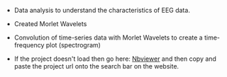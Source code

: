 - Data analysis to understand the characteristics of EEG data.
- Created Morlet Wavelets

- Convolution of time-series data with Morlet Wavelets to create a time-frequency plot (spectrogram)

- If the project doesn't load then go here: [Nbviewer](https://nbviewer.jupyter.org/) and then copy and paste the project url onto the search bar on the website.
